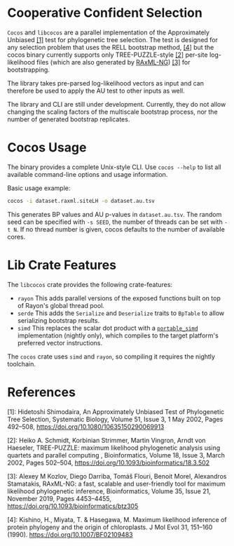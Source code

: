 # Cooperative Confident Selection
`Cocos` and `libcocos` are a parallel implementation of the 
Approximately Unbiased [[1]](https://doi.org/10.1080/10635150290069913) test for phylogenetic tree selection.
The test is designed for any selection problem that uses the RELL bootstrap method, [[4]](https://doi.org/10.1007/BF02109483)
but the cocos binary currently supports only TREE-PUZZLE-style [[2]](https://doi.org/10.1093/bioinformatics/18.3.502)
per-site log-likelihood files 
(which are also generated by [RAxML-NG](https://github.com/amkozlov/raxml-ng))
[[3]](https://doi.org/10.1093/bioinformatics/btz305) for bootstrapping.

The library takes pre-parsed log-likelihood vectors as input and can therefore be used to apply the AU test to other inputs
as well.

The library and CLI are still under development.
Currently, they do not allow changing the scaling factors of the multiscale bootstrap process, nor the number of generated
bootstrap replicates.

# Cocos Usage
The binary provides a complete Unix-style CLI. Use `cocos --help` to list all available command-line options and usage
information.

Basic usage example:

```bash
cocos -i dataset.raxml.siteLH -o dataset.au.tsv
```

This generates BP values and AU p-values in `dataset.au.tsv`.
The random seed can be specified with `-s SEED`, the number of threads can be set with `-t N`.
If no thread number is given, cocos defaults to the number of available cores.

# Lib Crate Features
The `libcocos` crate provides the following crate-features:

- `rayon` This adds parallel versions of the exposed functions built on top of Rayon's global thread pool.
- `serde` This adds the `Serialize` and `Deserialize` traits to `BpTable` to allow serializing bootstrap results.
- `simd` This replaces the scalar dot product with a [`portable_simd`](https://github.com/rust-lang/rust/issues/86656)
  implementation (nightly only), which compiles to the target platform's preferred vector instructions.

The `cocos` crate uses `simd` and `rayon`, so compiling it requires the nightly toolchain.

# References
[1]: Hidetoshi Shimodaira, An Approximately Unbiased Test of Phylogenetic Tree Selection, Systematic Biology, 
Volume 51, Issue 3, 1 May 2002, Pages 492–508, https://doi.org/10.1080/10635150290069913

[2]: Heiko A. Schmidt, Korbinian Strimmer, Martin Vingron, Arndt von Haeseler, 
TREE-PUZZLE: maximum likelihood phylogenetic analysis using quartets and parallel computing , Bioinformatics, 
Volume 18, Issue 3, March 2002, Pages 502–504, https://doi.org/10.1093/bioinformatics/18.3.502

[3]: Alexey M Kozlov, Diego Darriba, Tomáš Flouri, Benoit Morel, Alexandros Stamatakis, RAxML-NG: a fast, 
scalable and user-friendly tool for maximum likelihood phylogenetic inference, Bioinformatics, Volume 35, Issue 21, 
November 2019, Pages 4453–4455, https://doi.org/10.1093/bioinformatics/btz305

[4]: Kishino, H., Miyata, T. & Hasegawa,
M. Maximum likelihood inference of protein phylogeny and the origin of chloroplasts. J Mol Evol 31, 151–160 (1990).
https://doi.org/10.1007/BF02109483